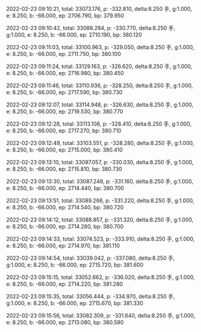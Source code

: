2022-02-23 09:10:21, total: 33073.176, p: -332.810, delta:8.250 手, g:1.000, e: 8.250, b: -66.000, ep: 2706.790, bp: 379.950

2022-02-23 09:10:42, total: 33088.284, p: -330.770, delta:8.250 手, g:1.000, e: 8.250, b: -66.000, ep: 2710.190, bp: 380.120

2022-02-23 09:11:03, total: 33100.963, p: -329.050, delta:8.250 手, g:1.000, e: 8.250, b: -66.000, ep: 2711.750, bp: 380.100

2022-02-23 09:11:24, total: 33129.163, p: -326.620, delta:8.250 手, g:1.000, e: 8.250, b: -66.000, ep: 2716.980, bp: 380.450

2022-02-23 09:11:46, total: 33110.936, p: -328.250, delta:8.250 手, g:1.000, e: 8.250, b: -66.000, ep: 2717.590, bp: 380.730

2022-02-23 09:12:07, total: 33114.948, p: -326.630, delta:8.250 手, g:1.000, e: 8.250, b: -66.000, ep: 2719.530, bp: 380.770

2022-02-23 09:12:28, total: 33113.108, p: -328.410, delta:8.250 手, g:1.000, e: 8.250, b: -66.000, ep: 2717.270, bp: 380.710

2022-02-23 09:12:49, total: 33103.551, p: -328.280, delta:8.250 手, g:1.000, e: 8.250, b: -66.000, ep: 2715.000, bp: 380.410

2022-02-23 09:13:10, total: 33097.057, p: -330.030, delta:8.250 手, g:1.000, e: 8.250, b: -66.000, ep: 2715.810, bp: 380.730

2022-02-23 09:13:30, total: 33087.248, p: -331.160, delta:8.250 手, g:1.000, e: 8.250, b: -66.000, ep: 2714.440, bp: 380.700

2022-02-23 09:13:51, total: 33089.266, p: -331.220, delta:8.250 手, g:1.000, e: 8.250, b: -66.000, ep: 2714.540, bp: 380.720

2022-02-23 09:14:12, total: 33088.857, p: -331.320, delta:8.250 手, g:1.000, e: 8.250, b: -66.000, ep: 2714.280, bp: 380.700

2022-02-23 09:14:33, total: 33074.523, p: -333.910, delta:8.250 手, g:1.000, e: 8.250, b: -66.000, ep: 2714.970, bp: 381.110

2022-02-23 09:14:54, total: 33039.042, p: -337.080, delta:8.250 手, g:1.000, e: 8.250, b: -66.000, ep: 2715.720, bp: 381.600

2022-02-23 09:15:15, total: 33052.662, p: -336.020, delta:8.250 手, g:1.000, e: 8.250, b: -66.000, ep: 2714.220, bp: 381.280

2022-02-23 09:15:35, total: 33056.444, p: -334.970, delta:8.250 手, g:1.000, e: 8.250, b: -66.000, ep: 2715.670, bp: 381.330

2022-02-23 09:15:56, total: 33082.309, p: -331.640, delta:8.250 手, g:1.000, e: 8.250, b: -66.000, ep: 2713.080, bp: 380.590